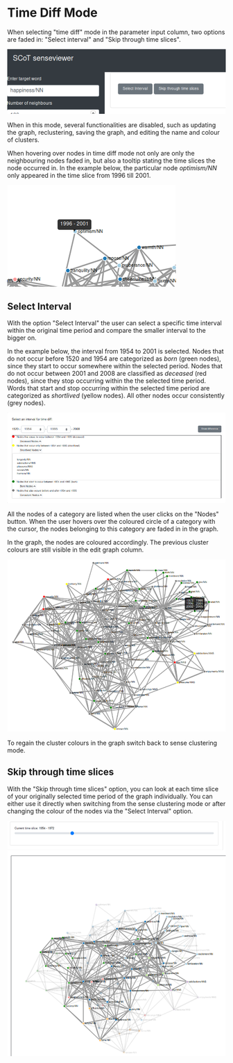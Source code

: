 # Time Diff Mode
When selecting "time diff" mode in the parameter input column, two options are faded in: "Select interval" and "Skip through time slices".

![Time Diff](./images/time_diff.png)

When in this mode, several functionalities are disabled, such as updating the graph, reclustering, saving the graph, and editing the name and colour of clusters.

When hovering over nodes in time diff mode not only are only the neighbouring nodes faded in, but also a tooltip stating the time slices the node occurred in. In the example below, the particular node *optimism/NN* only appeared in the time slice from 1996 till 2001.

![Tooltip](./images/tooltip_time_diff.png)

## Select Interval
With the option "Select Interval" the user can select a specific time interval within the original time period and compare the smaller interval to the bigger on.

In the example below, the interval from 1954 to 2001 is selected. Nodes that do not occur before 1520 and 1954 are categorized as *born* (green nodes), since they start to occur somewhere within the selected period. Nodes that do not occur between 2001 and 2008 are classified as *deceased* (red nodes), since they stop occurring within the the selected time period. Words that start and stop occurring within the selected time period are categorized as *shortlived* (yellow nodes). All other nodes occur consistently (grey nodes).

![Select Interval](./images/select_interval.png)

All the nodes of a category are listed when the user clicks on the "Nodes" button. When the user hovers over the coloured circle of a category with the cursor, the nodes belonging to this category are faded in in the graph.

In the graph, the nodes are coloured accordingly. The previous cluster colours are still visible in the edit graph column. 

![Time Interval Graph](./images/fixed_time_diff_graph.png)

To regain the cluster colours in the graph switch back to sense clustering mode.

## Skip through time slices
With the "Skip through time slices" option, you can look at each time slice of your originally selected time period of the graph individually. You can either use it directly when switching from the sense clustering mode or after changing the colour of the nodes via the "Select Interval" option. 

![Skip Through Time Slices](./images/skip_though.png)
